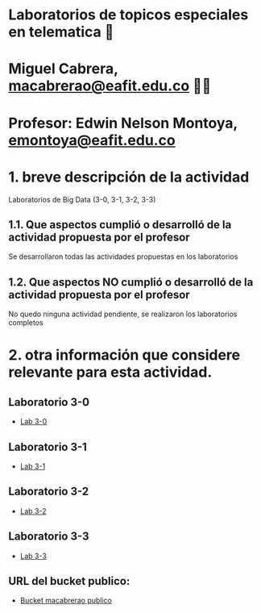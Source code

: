 # Laboratorios de topicos especiales en telematica 🛜
# Miguel Cabrera, macabrerao@eafit.edu.co 🧑‍🎓
# Profesor: Edwin Nelson Montoya, emontoya@eafit.edu.co

# 1. breve descripción de la actividad

Laboratorios de Big Data (3-0, 3-1, 3-2, 3-3)

## 1.1. Que aspectos cumplió o desarrolló de la actividad propuesta por el profesor

Se desarrollaron todas las actividades propuestas en los laboratorios

## 1.2. Que aspectos NO cumplió o desarrolló de la actividad propuesta por el profesor

No quedo ninguna actividad pendiente, se realizaron los laboratorios completos

# 2. otra información que considere relevante para esta actividad.

## Laboratorio 3-0
* [Lab 3-0](lab3-0)

## Laboratorio 3-1
* [Lab 3-1](lab3-1)
  
## Laboratorio 3-2
* [Lab 3-2](lab3-2)
  
## Laboratorio 3-3
* [Lab 3-3](lab3-3)
  
## URL del bucket publico:
* [Bucket macabrerao publico](https://macabrerao.s3.us-east-1.amazonaws.com/)
